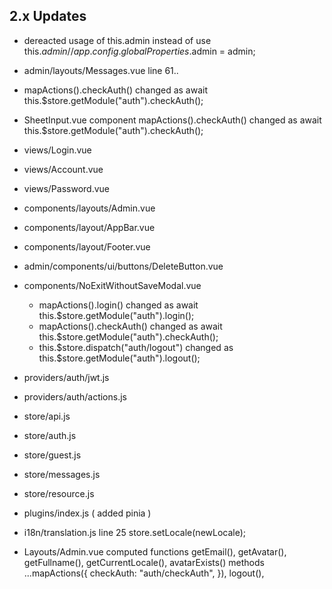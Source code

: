 
## 2.x Updates

* dereacted usage of this.admin instead of use this.$admin // app.config.globalProperties.$admin = admin;
 - admin/layouts/Messages.vue line 61..

* mapActions().checkAuth() changed as await this.$store.getModule("auth").checkAuth();

* SheetInput.vue component mapActions().checkAuth() changed as await this.$store.getModule("auth").checkAuth();

* views/Login.vue
* views/Account.vue
* views/Password.vue
* components/layouts/Admin.vue
* components/layout/AppBar.vue
* components/layout/Footer.vue
* admin/components/ui/buttons/DeleteButton.vue
* components/NoExitWithoutSaveModal.vue
    - mapActions().login() changed as await this.$store.getModule("auth").login();
    - mapActions().checkAuth() changed as await this.$store.getModule("auth").checkAuth();
    - this.$store.dispatch("auth/logout") changed as this.$store.getModule("auth").logout();


* providers/auth/jwt.js
* providers/auth/actions.js

* store/api.js
* store/auth.js
* store/guest.js
* store/messages.js
* store/resource.js

* plugins/index.js ( added pinia )

* i18n/translation.js  line 25
    store.setLocale(newLocale);

* Layouts/Admin.vue
    computed functions
    getEmail(), getAvatar(), getFullname(), getCurrentLocale(), avatarExists()
    methods
    ...mapActions({
      checkAuth: "auth/checkAuth",
    }),
    logout(),
